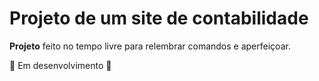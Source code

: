 <h1>Projeto de um site de contabilidade</h1>

<strong>Projeto</strong> feito no tempo livre para relembrar comandos e aperfeiçoar.




:mage: Em desenvolvimento :mage:

